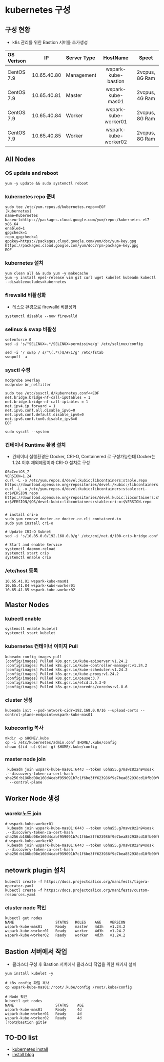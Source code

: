 # kubernetes 구성

## 구성 현황 ###

* k8s 관리를 위한 Bastion 서버를 추가생성

| OS Verison   | IP             | Server Type    | HostName               |     Spect       |
| :----------  | :----------:    | :----------    | :--------------------: | :-------------: |
| CentOS 7.9    | 10.65.40.80    | Management     | wspark-kube-bastion    | 2vcpus, 8G Ram |
| CentOS 7.9    | 10.65.40.81    | Master         | wspark-kube-mas01      | 2vcpus, 4G Ram |
| CentOS 7.9    | 10.65.40.84    | Worker         | wspark-kube-worker01   | 2vcpus, 8G Ram |
| CentOS 7.9    | 10.65.40.85    | Worker         | wspark-kube-worker02   | 2vcpus, 8G Ram |

## All Nodes 
### OS update and reboot
```text
yum -y update && sudo systemctl reboot
```

###  kubernetes repo 준비
```text
sudo tee /etc/yum.repos.d/kubernetes.repo<<EOF
[kubernetes]
name=Kubernetes
baseurl=https://packages.cloud.google.com/yum/repos/kubernetes-el7-x86_64
enabled=1
gpgcheck=1
repo_gpgcheck=1
gpgkey=https://packages.cloud.google.com/yum/doc/yum-key.gpg https://packages.cloud.google.com/yum/doc/rpm-package-key.gpg
EOF
```
### kubernetes 설치
```text
yum clean all && sudo yum -y makecache
yum -y install epel-release vim git curl wget kubelet kubeadm kubectl --disableexcludes=kubernetes
```
### firewalld 비활성화
* 테스으 환경으로 firewalld 비활성화
```text
systemctl disable --now firewalld
```
### selinux & swap 비활성
```text
setenforce 0
sed -i 's/^SELINUX=.*/SELINUX=permissive/g' /etc/selinux/config

sed -i '/ swap / s/^\(.*\)$/#\1/g' /etc/fstab
swapoff -a
```

### sysctl 수정
```text
modprobe overlay
modprobe br_netfilter

sudo tee /etc/sysctl.d/kubernetes.conf<<EOF
net.bridge.bridge-nf-call-ip6tables = 1
net.bridge.bridge-nf-call-iptables = 1
net.ipv4.ip_forward = 1
net.ipv6.conf.all.disable_ipv6=0
net.ipv6.conf.default.disable_ipv6=0
net.ipv6.conf.tun0.disable_ipv6=0
EOF

sudo sysctl --system
```
### 컨테이너 Runtime 환경 설치
* 컨테이너 실행환경은 Docker, CRI-O, Containered 로 구성가능한데 Docker는 1.24 이후 제외예정이라 CRI-O 설치로 구성
```text
OS=CentOS_7
VERSION=1.24
curl -L -o /etc/yum.repos.d/devel:kubic:libcontainers:stable.repo https://download.opensuse.org/repositories/devel:/kubic:/libcontainers:/stable/$OS/devel:kubic:libcontainers:stable.repo
curl -L -o /etc/yum.repos.d/devel:kubic:libcontainers:stable:cri-o:$VERSION.repo https://download.opensuse.org/repositories/devel:kubic:libcontainers:stable:cri-o:$VERSION/$OS/devel:kubic:libcontainers:stable:cri-o:$VERSION.repo


# install cri-o
sudo yum remove docker-ce docker-ce-cli containerd.io
sudo yum install cri-o

# Update CRI-O Subnet
sed -i 's/10.85.0.0/192.168.0.0/g' /etc/cni/net.d/100-crio-bridge.conf

# Start and enable Service
systemctl daemon-reload
systemctl start crio
systemctl enable crio
```
### /etc/host 등록
```text
10.65.41.81 wspark-kube-mas01
10.65.41.84 wspark-kube-worker01
10.65.41.85 wspark-kube-worker02
```
## Master Nodes 

### kubectl enable
```text
systemctl enable kubelet
systemctl start kubelet
```
### kubernetes 컨테이너 이미지 Pull
```
kubeadm config images pull
[config/images] Pulled k8s.gcr.io/kube-apiserver:v1.24.2
[config/images] Pulled k8s.gcr.io/kube-controller-manager:v1.24.2
[config/images] Pulled k8s.gcr.io/kube-scheduler:v1.24.2
[config/images] Pulled k8s.gcr.io/kube-proxy:v1.24.2
[config/images] Pulled k8s.gcr.io/pause:3.7
[config/images] Pulled k8s.gcr.io/etcd:3.5.3-0
[config/images] Pulled k8s.gcr.io/coredns/coredns:v1.8.6

```

### cluster 생성
```text
kubeadm init --pod-network-cidr=192.168.0.0/16 --upload-certs --control-plane-endpoint=wspark-kube-mas01
```

### kubeconfig 복사
```text
mkdir -p $HOME/.kube
cp -i /etc/kubernetes/admin.conf $HOME/.kube/config
chown $(id -u):$(id -g) $HOME/.kube/config
```
### master node join
```text
 kubeadm join wspark-kube-mas01:6443 --token uoha55.g7mswz8z2n94sosk .--discovery-token-ca-cert-hash sha256:b186bd08e160d4cabf959091b7c1f6be3ff623986f9e7bea852938cd10fb00f0
  --control-plane 
```

## Worker Node 생성

### worekr노드 join
```text
# wspark-kube-worker01
 kubeadm join wspark-kube-mas01:6443 --token uoha55.g7mswz8z2n94sosk .--discovery-token-ca-cert-hash sha256:b186bd08e160d4cabf959091b7c1f6be3ff623986f9e7bea852938cd10fb00f0
# wspark-kube-worker02
 kubeadm join wspark-kube-mas01:6443 --token uoha55.g7mswz8z2n94sosk .--discovery-token-ca-cert-hash sha256:b186bd08e160d4cabf959091b7c1f6be3ff623986f9e7bea852938cd10fb00f0
```

## netowrk plugin 설치
```
kubectl create -f https://docs.projectcalico.org/manifests/tigera-operator.yaml 
kubectl create -f https://docs.projectcalico.org/manifests/custom-resources.yaml
```

### cluster node 확인
```
kubectl get nodes
NAME                   STATUS   ROLES    AGE    VERSION
wspark-kube-mas01      Ready    master   4d3h   v1.24.2
wspark-kube-worker01   Ready    worker   4d3h   v1.24.2
wspark-kube-worker02   Ready    worker   4d3h   v1.24.2
```

## Bastion 서버에서 작업
* 클러스터 구성 후 Bastion 서버에서 클러스터 작업을 위한 패키지 설치
```
yum install kubelet -y

# k8s config 파일 복사
cp wspark-kube-mas01:/root/.kube/config /root/.kube/config

# Node 확인
kubectl get nodes
NAME                   STATUS    AGE
wspark-kube-mas01      Ready     4d
wspark-kube-worker01   Ready     4d
wspark-kube-worker02   Ready     4d
[root@bastion git]# 

```

## TO-DO list
* [kubernetes install](https://kubernetes.io/docs/setup/production-environment/tools/kubeadm/install-kubeadm/)
* [install blog](https://computingforgeeks.com/install-kubernetes-cluster-on-centos-with-kubeadm/)
